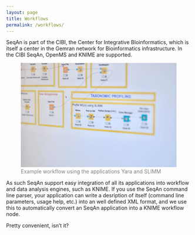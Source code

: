 ```yaml
---
layout: page
title: Workflows
permalink: /workflows/
---
```

SeqAn is part of the CIBI, the Center for Integrative BIoinformatics, which is itself a center in the Gemran network for Bioinformatics infrastructure. In the CIBI SeqAn, OpenMS and KNIME are supported.

 <figure>
    <img src="/assets/images/overlay/applications.png">
    <figcaption style="color:grey;">Example workflow using the applications Yara and SLIMM</figcaption>
  </figure>

As such SeqAn support easy integration of all its applications into workflow and data analysis engines, such as KNIME.
If you use the SeqAn command line parser, your application can write a desription of itself (command line parameters, usage help, etc.) into an well defined XML format, and we use this to automatically convert an SeqAn application into a KNIME workflow node.

Pretty convenient, isn’t it?